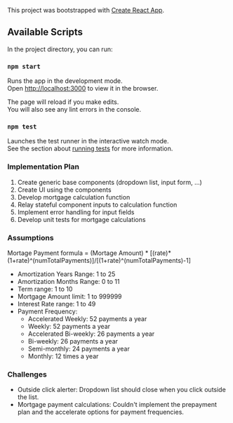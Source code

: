 This project was bootstrapped with [Create React App](https://github.com/facebook/create-react-app).

## Available Scripts

In the project directory, you can run:

### `npm start`

Runs the app in the development mode.<br />
Open [http://localhost:3000](http://localhost:3000) to view it in the browser.

The page will reload if you make edits.<br />
You will also see any lint errors in the console.

### `npm test`

Launches the test runner in the interactive watch mode.<br />
See the section about [running tests](https://facebook.github.io/create-react-app/docs/running-tests) for more information.

### Implementation Plan

1) Create generic base components (dropdown list, input form, ...)
2) Create UI using the components
3) Develop mortgage calculation function
4) Relay stateful component inputs to calculation function
5) Implement error handling for input fields
6) Develop unit tests for mortgage calculations

### Assumptions

Mortage Payment formula =
(Mortage Amount) * [(rate)*(1+rate)^(numTotalPayments)]/[(1+rate)^(numTotalPayments)-1]

- Amortization Years Range: 1 to 25
- Amortization Months Range: 0 to 11
- Term range: 1 to 10
- Mortgage Amount limit: 1 to 999999
- Interest Rate range: 1 to 49
- Payment Frequency:
    - Accelerated Weekly: 52 payments a year
    - Weekly: 52 payments a year
    - Accelerated Bi-weekly: 26 payments a year
    - Bi-weekly: 26 payments a year
    - Semi-monthly: 24 payments a year
    - Monthly: 12 times a year

### Challenges

- Outside click alerter: Dropdown list should close when you click outside the list.
- Mortgage payment calculations: Couldn't implement the prepayment plan and the accelerate options for payment frequencies.
